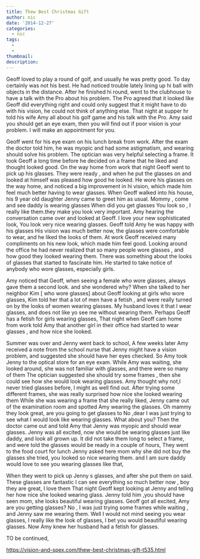 ```yaml
---
title: Thew Best Christmas Gift
author: nic
date: '2014-12-27'
categories:
  - nic
tags:
  - 
  - 
thumbnail: 
description: 
---
```


Geoff loved to play a round of golf, and usually he was pretty good.
To day certainly was not his best.
He had noticed trouble lately lining up hi ball with objects in the distance.
After he finished hi round, went to the clubhouse to have a talk with the Pro about his problem.
The Pro agreed that it looked like Geoff did everything right and could only suggest  that it might have to do with his vision, he could not think of anything else.
That night at supper hr told his wife Amy all about his golf game and his talk with the Pro.
Amy said you should get an eye exam, then you will find out if poor vision is your problem.
I will make an appointment for you.

Geoff went for his eye exam on his lunch break from work.
After the exam the doctor told him, he was myopic and had some astigmatism, and wearing should solve his problem.
The optician was very helpful  selecting a frame.
It took Geoff a long time  before he decided on a frame that he liked and thought looked good.
On the way home from work that night Geoff went to pick up his glasses.
They were ready , and when he put the glasses on and looked at himself was pleased how good he looked.
He wore his glasses on the way home, and noticed a big improvement in hi vision, which made him feel much better having to wear glasses.
When Geoff walked into his house, his 9 year old daughter Jenny came to greet him as usual.
Mommy , come and see daddy is wearing glasses
When did you get glasses You look so , I really like them.they make you look very important.
Amy hearing the conversation came over and looked at Geoff.
I love your new sophisticated look,
You look very nice wearing glasses.
Geoff told Amy he was happy with his glasses
His vision was much better now, the glasses were comfortable to wear, and he liked the looks of them.
At work Geoff received many compliments on his new look, which made him feel good.
Looking around the office he had never realized  that so many people wore glasses , and how good they looked wearing them.
There was something about the looks of glasses that started to fascinate him.
He started to take notice of anybody who wore glasses, especially girls.

Amy noticed that Geoff, when seeing a female who wore glasses, always gave them a second look.
and she wondered why?
When she talked to her neighbor Kim [ who wore glasses] about Geoff looking at girls who wore glasses, Kim told her that  a lot of men have a fetish , and were really turned on by the looks of women wearing glasses.
My husband loves it that I wear glasses, and does not like yo see me without wearing them.
Perhaps Geoff has a fetish for girls wearing glasses,
That night when Geoff cam home from work told Amy that another girl in their office had started to wear glasses , and how nice she looked.

Summer was over and Jenny went back to school,
A few weeks later Amy received a note from the school nurse that Jenny might have a vision problem, and suggested she should have her eyes checked.
So Amy took Jenny to the optical store for an eye exam.
While Amy was waiting, she looked around, she was not familiar with glasses, and there were so 
many of them
The optician suggested she should try some frames , then she could see how she would look wearing glasses.
Amy thought why not,I never tried glasses before, I might as well find out.
After trying some different frames, she was really surprised how nice she looked wearing them
While she was wearing a frame that she really liked, Jenny came out of the examination room
and spotted Amy wearing  the glasses.
Oh mammy they look great, are you going to get glasses to
No ,dear I was just trying to see what I would look like wearing glasses.
What about you?
Then the doctor came out and told Amy  that Jenny was myopic and should wear glasses.
Jenny was all excited, now she would be wearing glasses just like daddy, and look all grown up.
It did not take them long to select a frame, and were told the glasses would be ready in a couple of hours,
They went to the food court for lunch
Jenny asked here mom why she did not  buy the glasses she tried, you looked so nice wearing them.
and I am sure daddy would love to see you wearing glasses like that,

When they went to pick up Jenny s glasses, and after she put them on said.
These glasses are fantastic I can see everything so much  better now , boy they are great, I love them
That night Geoff  kept looking at Jenny and telling her how nice she looked wearing glass.
Jenny told him ,you should have seen mom, she looks beautiful wearing glasses.
Geoff got all excited, Amy are you getting glasses?
No , I was just trying some frames while waiting , and Jenny saw me wearing them.
Well I would not mind seeing you wear glasses, I really like the look of glasses, I bet you would 
beautiful wearing glasses.
Now Amy knew her husband had a fetish for glasses.


TO be continued,

https://vision-and-spex.com/thew-best-christmas-gift-t535.html
